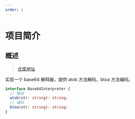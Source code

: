 ```yaml
---
order: 1
---
```


# 项目简介

## 概述

> [仓库地址](https://github.com/justable/base64-interpreter)

实现一个 base64 解释器，提供 atob 方法解码，btoa 方法编码。

```ts
interface Base64Interpreter {
  // 解码
  atob(str: string): string;
  // 编码
  btoa(str: string): string;
}
```
